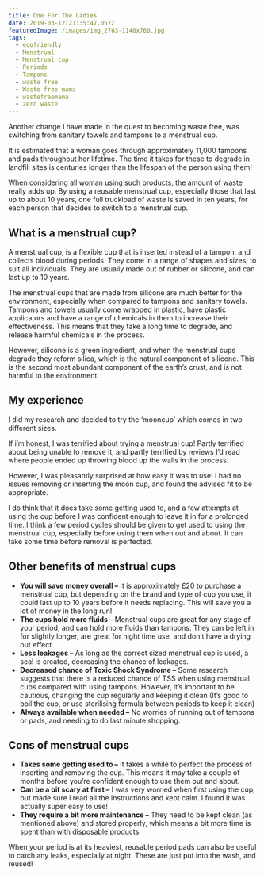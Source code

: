 ```yaml
---
title: One For The Ladies
date: 2019-03-12T21:35:47.057Z
featuredImage: /images/img_2763-1140x760.jpg
tags:
  - ecofriendly
  - Menstrual
  - Menstrual cup
  - Periods
  - Tampons
  - waste free
  - Waste free mama
  - wastefreemama
  - zero waste
---
```


Another change I have made in the quest to becoming waste free, was switching from sanitary towels and tampons to a menstrual cup.

It is estimated that a woman goes through approximately 11,000 tampons and pads throughout her lifetime. The time it takes for these to degrade in landfill sites is centuries longer than the lifespan of the person using them!

When considering all woman using such products, the amount of waste really adds up. By using a reusable menstrual cup, especially those that last up to about 10 years, one full truckload of waste is saved in ten years, for each person that decides to switch to a menstrual cup.

## What is a menstrual cup?

A menstrual cup, is a flexible cup that is inserted instead of a tampon, and collects blood during periods. They come in a range of shapes and sizes, to suit all individuals. They are usually made out of rubber or silicone, and can last up to 10 years.

The menstrual cups that are made from silicone are much better for the environment, especially when compared to tampons and sanitary towels. Tampons and towels usually come wrapped in plastic, have plastic applicators and have a range of chemicals in them to increase their effectiveness. This means that they take a long time to degrade, and release harmful chemicals in the process.

However, silicone is a green ingredient, and when the menstrual cups degrade they reform silica, which is the natural component of silicone. This is the second most abundant component of the earth’s crust, and is not harmful to the environment.

## My experience

I did my research and decided to try the ‘mooncup’ which comes in two different sizes.

If i’m honest, I was terrified about trying a menstrual cup! Partly terrified about being unable to remove it, and partly terrified by reviews I’d read where people ended up throwing blood up the walls in the process.

However, I was pleasantly surprised at how easy it was to use! I had no issues removing or inserting the moon cup, and found the advised fit to be appropriate.

I do think that it does take some getting used to, and a few attempts at using the cup before I was confident enough to leave it in for a prolonged time. I think a few period cycles should be given to get used to using the menstrual cup, especially before using them when out and about. It can take some time before removal is perfected.

## Other benefits of menstrual cups

-   **You will save money overall –** It is approximately £20 to purchase a menstrual cup, but depending on the brand and type of cup you use, it could last up to 10 years before it needs replacing. This will save you a lot of money in the long run!
-   **The cups hold more fluids –** Menstrual cups are great for any stage of your period, and can hold more fluids than tampons. They can be left in for slightly longer, are great for night time use, and don’t have a drying out effect.
-   **Less leakages –** As long as the correct sized menstrual cup is used, a seal is created, decreasing the chance of leakages.
-   **Decreased chance of Toxic Shock Syndrome –** Some research suggests that there is a reduced chance of TSS when using menstrual cups compared with using tampons. However, it’s important to be cautious, changing the cup regularly and keeping it clean (It’s good to boil the cup, or use sterilising formula between periods to keep it clean)
-   **Always available when needed –** No worries of running out of tampons or pads, and needing to do last minute shopping.

## Cons of menstrual cups

-   **Takes some getting used to –** It takes a while to perfect the process of inserting and removing the cup. This means it may take a couple of months before you’re confident enough to use them out and about.
-   **Can be a bit scary at first –** I was very worried when first using the cup, but made sure i read all the instructions and kept calm. I found it was actually super easy to use!
-   **They require a bit more maintenance –** They need to be kept clean (as mentioned above) and stored properly, which means a bit more time is spent than with disposable products.

When your period is at its heaviest, reusable period pads can also be useful to catch any leaks, especially at night. These are just put into the wash, and reused!
